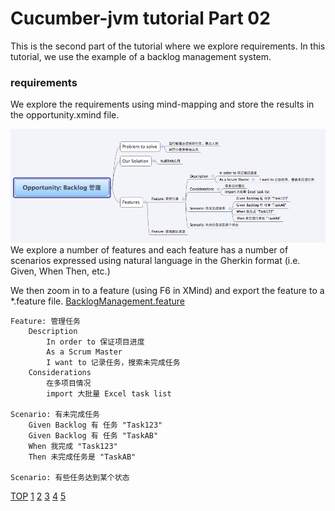 Cucumber-jvm tutorial Part 02
=============================

This is the second part of the tutorial where we explore requirements. 
In this tutorial, we use the example of a backlog management system.

### requirements
We explore the requirements using mind-mapping and store the results in the opportunity.xmind file. 

![MindMap](help/BDD-Part-02-01-Mind-Map.png)  
We explore a number of features and each feature has a number of scenarios expressed 
using natural language in the Gherkin format (i.e. Given, When Then, etc.) 

We then zoom in to a feature (using F6 in XMind) and export the feature to a *.feature file.
[BacklogManagement.feature](requirements/features/BacklogManagement.feature)
````
Feature: 管理任务
	Description
		In order to 保证项目进度
		As a Scrum Master
		I want to 记录任务，搜索未完成任务
	Considerations
		在多项目情况
		import 大批量 Excel task list

Scenario: 有未完成任务
	Given Backlog 有 任务 "Task123"
	Given Backlog 有 任务 "TaskAB"
	When 我完成 "Task123"
	Then 未完成任务是 "TaskAB"

Scenario: 有些任务达到某个状态
````

[TOP](https://github.com/ngpanwei/cucumber-jvm-tutorial)
[1](https://github.com/ngpanwei/cucumber-jvm-tutorial/bdd-part-01-skeleton/README.md)
[2](https://github.com/ngpanwei/cucumber-jvm-tutorial/bdd-part-02-features/README.md)
[3](https://github.com/ngpanwei/cucumber-jvm-tutorial/bdd-part-03-test-skeleton)
[4](https://github.com/ngpanwei/cucumber-jvm-tutorial/bdd-part-04-test-code)
[5](https://github.com/ngpanwei/cucumber-jvm-tutorial/bdd-part-05-elaborate)
